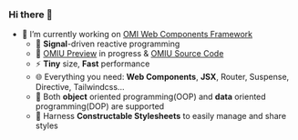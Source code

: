 ### Hi there 👋

- 🔭 I’m currently working on [OMI Web Components Framework](http://omijs.org)
  - 📶 **Signal**-driven reactive programming
  - 🎉 [OMIU Preview](https://omi.cdn-go.cn/omiu/latest/) in progress & [OMIU Source Code](https://github.com/Tencent/omi/tree/master/packages/omiu)
  - ⚡ **Tiny** size, **Fast** performance
  - 🌐 Everything you need: **Web Components**, **JSX**, Router, Suspense, Directive, Tailwindcss...
  - 💯 Both **object** oriented programming(OOP) and **data** oriented programming(DOP) are supported
  - 💒 Harness **Constructable Stylesheets** to easily manage and share styles
